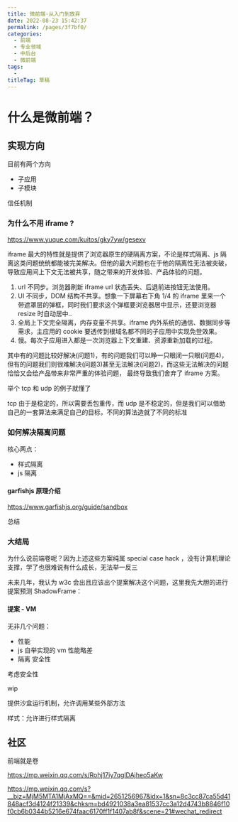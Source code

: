 ```yaml
---
title: 微前端-从入门到放弃
date: 2022-08-23 15:42:37
permalink: /pages/3f7bf0/
categories: 
  - 前端
  - 专业领域
  - 中后台
  - 微前端
tags: 
  - 
titleTag: 草稿
---
```


# 什么是微前端？




## 实现方向

目前有两个方向
- 子应用
- 子模块

信任机制

### 为什么不用 iframe ?
https://www.yuque.com/kuitos/gky7yw/gesexv

iframe 最大的特性就是提供了浏览器原生的硬隔离方案，不论是样式隔离、js 隔离这类问题统统都能被完美解决。但他的最大问题也在于他的隔离性无法被突破，导致应用间上下文无法被共享，随之带来的开发体验、产品体验的问题。

1. url 不同步。浏览器刷新 iframe url 状态丢失、后退前进按钮无法使用。
2. UI 不同步，DOM 结构不共享。想象一下屏幕右下角 1/4 的 iframe 里来一个带遮罩层的弹框，同时我们要求这个弹框要浏览器居中显示，还要浏览器 resize 时自动居中..
3. 全局上下文完全隔离，内存变量不共享。iframe 内外系统的通信、数据同步等需求，主应用的 cookie 要透传到根域名都不同的子应用中实现免登效果。
4. 慢。每次子应用进入都是一次浏览器上下文重建、资源重新加载的过程。

其中有的问题比较好解决(问题1)，有的问题我们可以睁一只眼闭一只眼(问题4)，但有的问题我们则很难解决(问题3)甚至无法解决(问题2)，而这些无法解决的问题恰恰又会给产品带来非常严重的体验问题， 最终导致我们舍弃了 iframe 方案。

举个 tcp 和 udp 的例子就懂了

tcp 由于是稳定的，所以需要丢包重传，而 udp 是不稳定的，但是我们可以借助自己的一套算法来满足自己的目标，不同的算法造就了不同的标准



### 如何解决隔离问题

核心两点：
- 样式隔离
- js 隔离

#### garfishjs 原理介绍

https://www.garfishjs.org/guide/sandbox

总结

### 大结局

为什么说前端卷呢？因为上述这些方案纯属 special case hack ，没有计算机理论支撑，学了也很难说有什么成长，无法举一反三

未来几年，我认为 w3c 会出且应该出个提案解决这个问题，这里我先大胆的进行提案预测 ShadowFrame：



#### 提案 - VM

无非几个问题：
- 性能
 - js 自举实现的 vm 性能略差
- 隔离
安全性

考虑安全性

wip

提供沙盒运行机制，允许调用某些外部方法

样式：允许进行样式隔离

## 社区

前端就是卷

https://mp.weixin.qq.com/s/Rohj17iy7qglDAjheo5aKw

https://mp.weixin.qq.com/s?__biz=MjM5MTA1MjAxMQ==&mid=2651256967&idx=1&sn=8c3cc87ca55d41848acf3d4124f21339&chksm=bd4921038a3ea81537cc3a12d4743b8846f10f0cb6b0344b5216e674faac6170ff1f1407ab8f&scene=21#wechat_redirect